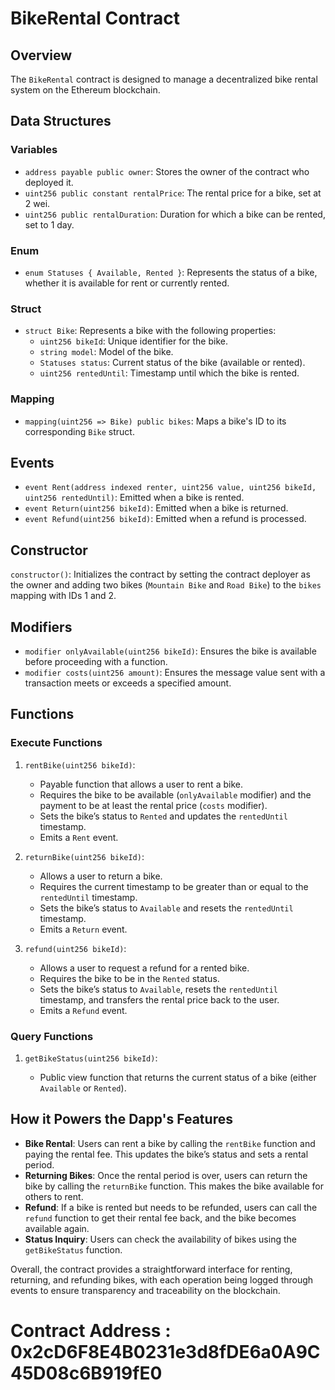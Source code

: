 <!DOCTYPE html>
<html lang="en">
<head>
<h1>BikeRental Contract</h1>

<h2>Overview</h2>
<p>The <code>BikeRental</code> contract is designed to manage a decentralized bike rental system on the Ethereum blockchain.</p>

<h2>Data Structures</h2>

<h3>Variables</h3>
<ul>
    <li><code>address payable public owner</code>: Stores the owner of the contract who deployed it.</li>
    <li><code>uint256 public constant rentalPrice</code>: The rental price for a bike, set at 2 wei.</li>
    <li><code>uint256 public rentalDuration</code>: Duration for which a bike can be rented, set to 1 day.</li>
</ul>

<h3>Enum</h3>
<ul>
    <li><code>enum Statuses { Available, Rented }</code>: Represents the status of a bike, whether it is available for rent or currently rented.</li>
</ul>

<h3>Struct</h3>
<ul>
    <li><code>struct Bike</code>: Represents a bike with the following properties:
        <ul>
            <li><code>uint256 bikeId</code>: Unique identifier for the bike.</li>
            <li><code>string model</code>: Model of the bike.</li>
            <li><code>Statuses status</code>: Current status of the bike (available or rented).</li>
            <li><code>uint256 rentedUntil</code>: Timestamp until which the bike is rented.</li>
        </ul>
    </li>
</ul>

<h3>Mapping</h3>
<ul>
    <li><code>mapping(uint256 => Bike) public bikes</code>: Maps a bike's ID to its corresponding <code>Bike</code> struct.</li>
</ul>

<h2>Events</h2>
<ul>
    <li><code>event Rent(address indexed renter, uint256 value, uint256 bikeId, uint256 rentedUntil)</code>: Emitted when a bike is rented.</li>
    <li><code>event Return(uint256 bikeId)</code>: Emitted when a bike is returned.</li>
    <li><code>event Refund(uint256 bikeId)</code>: Emitted when a refund is processed.</li>
</ul>

<h2>Constructor</h2>
<p><code>constructor()</code>: Initializes the contract by setting the contract deployer as the owner and adding two bikes (<code>Mountain Bike</code> and <code>Road Bike</code>) to the <code>bikes</code> mapping with IDs 1 and 2.</p>

<h2>Modifiers</h2>
<ul>
    <li><code>modifier onlyAvailable(uint256 bikeId)</code>: Ensures the bike is available before proceeding with a function.</li>
    <li><code>modifier costs(uint256 amount)</code>: Ensures the message value sent with a transaction meets or exceeds a specified amount.</li>
</ul>

<h2>Functions</h2>

<h3>Execute Functions</h3>
<ol>
    <li>
        <p><code>rentBike(uint256 bikeId)</code>:</p>
        <ul>
            <li>Payable function that allows a user to rent a bike.</li>
            <li>Requires the bike to be available (<code>onlyAvailable</code> modifier) and the payment to be at least the rental price (<code>costs</code> modifier).</li>
            <li>Sets the bike’s status to <code>Rented</code> and updates the <code>rentedUntil</code> timestamp.</li>
            <li>Emits a <code>Rent</code> event.</li>
        </ul>
    </li>
    <li>
        <p><code>returnBike(uint256 bikeId)</code>:</p>
        <ul>
            <li>Allows a user to return a bike.</li>
            <li>Requires the current timestamp to be greater than or equal to the <code>rentedUntil</code> timestamp.</li>
            <li>Sets the bike’s status to <code>Available</code> and resets the <code>rentedUntil</code> timestamp.</li>
            <li>Emits a <code>Return</code> event.</li>
        </ul>
    </li>
    <li>
        <p><code>refund(uint256 bikeId)</code>:</p>
        <ul>
            <li>Allows a user to request a refund for a rented bike.</li>
            <li>Requires the bike to be in the <code>Rented</code> status.</li>
            <li>Sets the bike’s status to <code>Available</code>, resets the <code>rentedUntil</code> timestamp, and transfers the rental price back to the user.</li>
            <li>Emits a <code>Refund</code> event.</li>
        </ul>
    </li>
</ol>

<h3>Query Functions</h3>
<ol>
    <li>
        <p><code>getBikeStatus(uint256 bikeId)</code>:</p>
        <ul>
            <li>Public view function that returns the current status of a bike (either <code>Available</code> or <code>Rented</code>).</li>
        </ul>
    </li>
</ol>

<h2>How it Powers the Dapp's Features</h2>
<ul>
    <li><strong>Bike Rental</strong>: Users can rent a bike by calling the <code>rentBike</code> function and paying the rental fee. This updates the bike’s status and sets a rental period.</li>
    <li><strong>Returning Bikes</strong>: Once the rental period is over, users can return the bike by calling the <code>returnBike</code> function. This makes the bike available for others to rent.</li>
    <li><strong>Refund</strong>: If a bike is rented but needs to be refunded, users can call the <code>refund</code> function to get their rental fee back, and the bike becomes available again.</li>
    <li><strong>Status Inquiry</strong>: Users can check the availability of bikes using the <code>getBikeStatus</code> function.</li>
</ul>

<p>Overall, the contract provides a straightforward interface for renting, returning, and refunding bikes, with each operation being logged through events to ensure transparency and traceability on the blockchain.</p>

</body>

<h1>Contract Address : 0x2cD6F8E4B0231e3d8fDE6a0A9C45D08c6B919fE0</h1>
</html>
